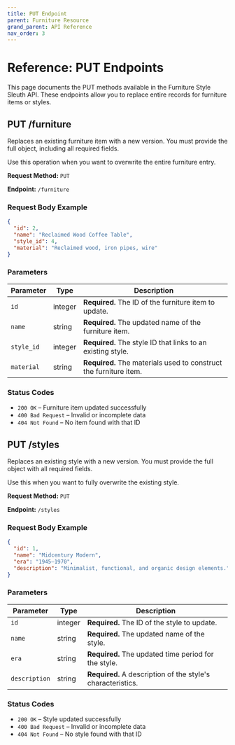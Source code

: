 ```yaml
---
title: PUT Endpoint
parent: Furniture Resource
grand_parent: API Reference
nav_order: 3
---
```



# Reference: PUT Endpoints

This page documents the PUT methods available in the Furniture Style Sleuth API. These endpoints allow you to replace entire records for furniture items or styles.

## PUT /furniture

Replaces an existing furniture item with a new version. You must provide the full object, including all required fields.

Use this operation when you want to overwrite the entire furniture entry.

**Request Method:** `PUT`

**Endpoint:** `/furniture`

### Request Body Example

```json
{
  "id": 2,
  "name": "Reclaimed Wood Coffee Table",
  "style_id": 4,
  "material": "Reclaimed wood, iron pipes, wire"
}
```

### Parameters

| Parameter   | Type     | Description                                                                 |
|-------------|----------|-----------------------------------------------------------------------------|
| `id`        | integer  | **Required.** The ID of the furniture item to update.                       |
| `name`      | string   | **Required.** The updated name of the furniture item.                       |
| `style_id`  | integer  | **Required.** The style ID that links to an existing style.                 |
| `material`  | string   | **Required.** The materials used to construct the furniture item.                   |

### Status Codes

- `200 OK` – Furniture item updated successfully  
- `400 Bad Request` – Invalid or incomplete data  
- `404 Not Found` – No item found with that ID  

## PUT /styles

Replaces an existing style with a new version. You must provide the full object with all required fields.

Use this when you want to fully overwrite the existing style.

**Request Method:** `PUT`

**Endpoint:** `/styles`

### Request Body Example

```json
{
  "id": 1,
  "name": "Midcentury Modern",
  "era": "1945–1970",
  "description": "Minimalist, functional, and organic design elements."
}
```

### Parameters

| Parameter     | Type     | Description                                                              |
|---------------|----------|--------------------------------------------------------------------------|
| `id`          | integer  | **Required.** The ID of the style to update.                             |
| `name`        | string   | **Required.** The updated name of the style.                             |
| `era`         | string   | **Required.** The updated time period for the style.                     |
| `description` | string   | **Required.** A description of the style's characteristics.    |

### Status Codes
- `200 OK` – Style updated successfully  
- `400 Bad Request` – Invalid or incomplete data  
- `404 Not Found` – No style found with that ID  
